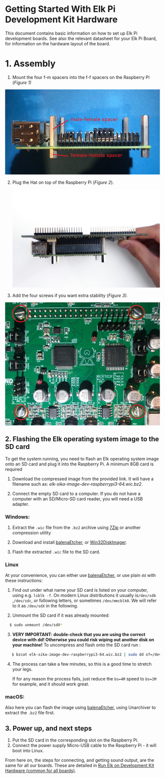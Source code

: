 # Getting Started With Elk Pi Development Kit  Hardware

This document contains basic information on how to set up Elk Pi development boards. See also the relevant datasheet for your Elk Pi Board, for information on the hardware layout of the board.

# 1. Assembly

1. Mount the four f-m spacers into the f-f spacers on the Raspberry Pi (*Figure 1)*

![Figure 1](illustrations/elk_pi_assembly_step_1.png)

2. Plug the Hat on top of the Raspberry Pi (*Figure 2*).

   ![img](illustrations/elk_pi_assembly_step_2.png)

3. Add the four screws if you want extra stability (*Figure 3).*

![img](illustrations/elk_pi_assembly_step_3.png)

## 2. Flashing the Elk operating system image to the SD card

To get the system running, you need to flash an Elk operating system image onto an SD card and plug it into the Raspberry Pi. A minimum 8GB card is required

1. Download the compressed image from the provided link. It will have a filename such as: *elk-sika-image-dev-raspberrypi3-64.wic.bz2*.

2. Connect the empty SD card to a computer. If you do not have a computer with an SD/Micro-SD card reader, you will need a USB adapter.

### Windows:

   1. Extract the `.wic` file from the `.bz2` archive using [7Zip](https://www.7-zip.org/download.html) or another compression utility

   2. Download and install [balenaEtcher](https://www.balena.io/etcher/), or [Win32DiskImager](https://www.raspberrypi.org/downloads/).
   
   3. Flash the extracted `.wic` file to the SD card.

### Linux
At your convenience, you can either use [balenaEtcher](https://www.balena.io/etcher/), or use plain `dd` with these instructions:

   1. Find out under what name your SD card is listed on your computer, using e.g. `lsblk -f`. On modern Linux distributions it usually is`/dev/sdb` ,`/dev/sdc`, or following letters, or sometimes `/dev/mmcblk0`. We will refer to it as `/dev/sdX` in the following.
   
   2. Unmount the SD card if it was already mounted:

   ```bash
     $ sudo unmount /dev/sdX*
   ```

   3. **VERY IMPORTANT: double-check that you are using the correct device with dd! Otherwise you could risk wiping out another disk on your machine!** To uncompress and flash onto the SD card run :
      
   ```bash
      $ bzcat elk-sika-image-dev-raspberrypi3-64.wic.bz2 | sudo dd of=/dev/sdX bs=4M status=progress && sync
   ```


   4. The process can take a few minutes, so this is a good time to stretch your legs.

      If for any reason the process fails, just reduce the `bs=4M` speed to `bs=1M` for example, and it should work great.

### macOS:

   Also here you can flash the image using [balenaEtcher](https://www.balena.io/etcher/), using Unarchiver to extract the `.bz2` file first.

## 3. Power up, and next steps

1. Put the SD card in the corresponding slot on the Raspberry Pi.
2. Connect the power supply Micro-USB cable to the Raspberry Pi - it will boot into Linux.

From here on, the steps for connecting, and getting sound output, are the same for all our boards. These are detailed in [Run Elk on Development Kit Hardware (common for all boards)](get_first_sound_from_devkit_board.md).
